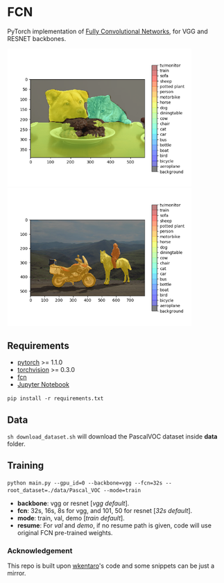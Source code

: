 # FCN

PyTorch implementation of [Fully Convolutional Networks](https://github.com/shelhamer/fcn.berkeleyvision.org), for VGG and RESNET backbones.

<img src="imgs/4.png" width="425"/> <img src="imgs/5.png" width="425"/> 

## Requirements

- [pytorch](https://github.com/pytorch/pytorch) >= 1.1.0
- [torchvision](https://github.com/pytorch/vision) >= 0.3.0
- [fcn](https://github.com/wkentaro/fcn)
- [Jupyter Notebook](https://jupyter.org/)

`pip install -r requirements.txt`

## Data
`sh download_dataset.sh` will download the PascalVOC dataset inside **data** folder. 

## Training

`python main.py --gpu_id=0 --backbone=vgg --fcn=32s --root_dataset=./data/Pascal_VOC --mode=train`
- **backbone**: vgg or resnet [*vgg default*].
- **fcn**: 32s, 16s, 8s for vgg, and 101, 50 for resnet [*32s default*].
- **mode**: train, val, demo [*train default*].
- **resume**: For *val* and *demo*, if no resume path is given, code will use original FCN pre-trained weights.

### Acknowledgement
This repo is built upon [wkentaro](https://github.com/wkentaro/pytorch-fcn)'s code and some snippets can be just a mirror.
